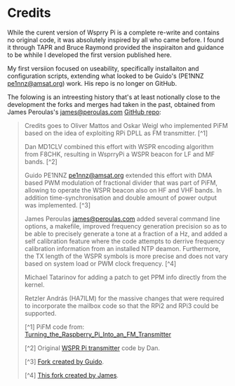 # Credits

While the curent version of Wsprry Pi is a complete re-write and contains no original code, it was absolutely inspired by all who came before. I found it through TAPR and Bruce Raymond provided the inspiraiton and guidance to be whhile I developed the first version published here.

My first versiion focused on useability, specifically installaiton and configuration scripts, extending what looked to be Guido's (PE1NNZ <pe1nnz@amsat.org>) work.  His repo is no longer on GitHub.

The folowing is an intreesting history that's at least notionally close to the development the forks and merges had taken in the past, obtained from James Peroulas's <james@peroulas.com> [GitHub repo](https://github.com/JamesP6000/WsprryPi/blob/master/README):

> Credits goes to Oliver Mattos and Oskar Weigl who implemented PiFM based on the idea of exploiting RPi DPLL as FM transmitter. [^1]
>
> Dan MD1CLV combined this effort with WSPR encoding algorithm from F8CHK, resulting in WsprryPi a WSPR beacon for LF and MF bands. [^2]
>
> Guido PE1NNZ <pe1nnz@amsat.org> extended this effort with DMA based PWM modulation of fractional divider that was part of PiFM, allowing to operate the WSPR beacon also on HF and VHF bands.  In addition time-synchronisation and double amount of power output was implemented. [^3]
>
> James Peroulas <james@peroulas.com> added several command line options, a makefile, improved frequency generation precision so as to be able to precisely generate a tone at a fraction of a Hz, and added a self calibration feature where the code attempts to derrive frequency calibration information from an installed NTP deamon.  Furthermore, the TX length of the WSPR symbols is more precise and does not vary based on system load or PWM clock frequency. [^4]
>
> Michael Tatarinov for adding a patch to get PPM info directly from the kernel.
>
> Retzler András (HA7ILM) for the massive changes that were required to incorporate the mailbox code so that the RPi2 and RPi3 could be supported.
>
> [^1] PiFM code from: [Turning_the_Raspberry_Pi_Into_an_FM_Transmitter](http://www.icrobotics.co.uk/wiki/index.php/Turning_the_Raspberry_Pi_Into_an_FM_Transmitter)
>
> [^2] Original [WSPR Pi transmitter](https://github.com/DanAnkers/WsprryPi) code by Dan.
>
> [^3] [Fork created by Guido](https://github.com/threeme3/WsprryPi).
>
> [^4] [This fork created by James](https://github.com/JamesP6000/WsprryPi).
